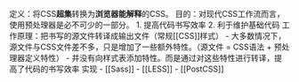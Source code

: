 定义：将CSS**超集**转换为**浏览器能解释**的CSS。
目的：对现代CSS工作流而言，使用预处理器是必不可少的一部分。
	1. 提高代码书写效率
	2. 利于维护基础代码
工作原理：把书写的源文件转译成输出文件（常规[[CSS]]样式）
	- 大多数情况下，源文件与CSS文件差不多，只是增加了一些额外特性。（源文件 = CSS语法 + 预处理器定义特性）
	- 并没有向样式表添加特性。而是通过对这些特性进行转译，提高了代码的书写效率
实现
	- [[Sass]]
	- [[LESS]]
	- [[PostCSS]] 